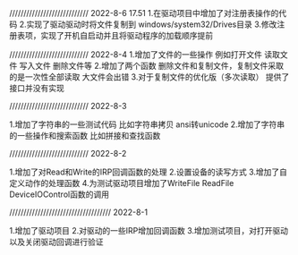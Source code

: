 
////////////////////////////
2022-8-6 17.51
1.在驱动项目中增加了对注册表操作的代码
2.实现了驱动驱动时将文件复制到 windows/system32/Drives目录
3.修改注册表项，实现了开机自启动并且将驱动程序的加载顺序提前


////////////////////////////
2022-8-4
1.增加了文件的一些操作 例如打开文件 读取文件 写入文件 删除文件等
2.增加了两个函数 删除文件和复制文件，复制文件采取的是一次性全部读取 大文件会出错
3.对于复制文件的优化版（多次读取） 提供了接口并没有实现

////////////////////////////
2022-8-3

1.增加了字符串的一些测试代码 比如字符串拷贝  ansi转unicode
2.增加了字符串的一些操作和搜索函数 比如拼接和查找函数

////////////////////////////
2022-8-2

1.增加了对Read和Write的IRP回调函数的处理
2.设置设备的读写方式
3.增加了自定义动作的处理函数
4.为测试驱动项目增加了WriteFile ReadFile DeviceIOControl函数的调用

////////////////////////////////////
2022-8-1

1.增加了驱动项目
2.对驱动的一些IRP增加回调函数
3.增加测试项目，对打开驱动以及关闭驱动回调进行验证
